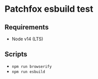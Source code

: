 # Patchfox esbuild test

## Requirements

- Node v14 (LTS)

## Scripts

- `npm run browserify`
- `npm run esbuild`
